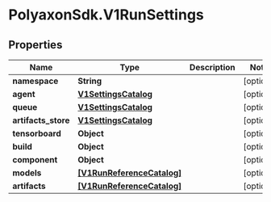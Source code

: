 # PolyaxonSdk.V1RunSettings

## Properties

Name | Type | Description | Notes
------------ | ------------- | ------------- | -------------
**namespace** | **String** |  | [optional] 
**agent** | [**V1SettingsCatalog**](V1SettingsCatalog.md) |  | [optional] 
**queue** | [**V1SettingsCatalog**](V1SettingsCatalog.md) |  | [optional] 
**artifacts_store** | [**V1SettingsCatalog**](V1SettingsCatalog.md) |  | [optional] 
**tensorboard** | **Object** |  | [optional] 
**build** | **Object** |  | [optional] 
**component** | **Object** |  | [optional] 
**models** | [**[V1RunReferenceCatalog]**](V1RunReferenceCatalog.md) |  | [optional] 
**artifacts** | [**[V1RunReferenceCatalog]**](V1RunReferenceCatalog.md) |  | [optional] 


